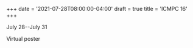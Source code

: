 +++
date = '2021-07-28T08:00:00-04:00'
draft = true
title = 'ICMPC 16'
+++

July 28--July 31

Virtual poster
